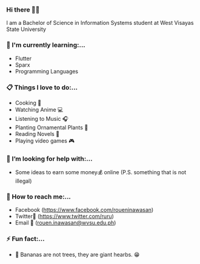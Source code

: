 ### Hi there 👋:smile:

I am a Bachelor of Science in Information Systems student
at
West Visayas State University

### :seedling: I'm currently learning:...
- Flutter
- Sparx
- Programming Languages

### :clipboard: Things I love to do:...
- Cooking :fork_and_knife:
- Watching Anime :computer:
- Listening to Music :headphones:
- Planting Ornamental Plants :seedling:
- Reading Novels :book:
- Playing video games :video_game:

### 🤔 I’m looking for help with:...
- Some ideas to earn some money:moneybag: online (P.S. something that is not illegal)

### :postbox: How to reach me:...
- Facebook (https://www.facebook.com/roueninawasan)
- Twitter:hatched_chick: (https://www.twitter.com/ruru)
- Email :e-mail: (rouen.inawasan@wvsu.edu.ph)

### ⚡ Fun fact:...
- :banana: Bananas are not trees, they are giant hearbs. :grin:

